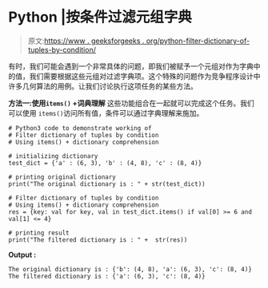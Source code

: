 # Python |按条件过滤元组字典

> 原文:[https://www . geeksforgeeks . org/python-filter-dictionary-of-tuples-by-condition/](https://www.geeksforgeeks.org/python-filter-dictionary-of-tuples-by-condition/)

有时，我们可能会遇到一个非常具体的问题，即我们被赋予一个元组对作为字典中的值，我们需要根据这些元组对过滤字典项。这个特殊的问题作为竞争程序设计中许多几何算法的用例。让我们讨论执行这项任务的某些方法。

**方法一:使用`items()` +词典理解**
这些功能组合在一起就可以完成这个任务。我们可以使用 `items()`访问所有值，条件可以通过字典理解来施加。

```
# Python3 code to demonstrate working of
# Filter dictionary of tuples by condition
# Using items() + dictionary comprehension

# initializing dictionary
test_dict = {'a' : (6, 3), 'b' : (4, 8), 'c' : (8, 4)}

# printing original dictionary
print("The original dictionary is : " + str(test_dict))

# Filter dictionary of tuples by condition
# Using items() + dictionary comprehension
res = {key: val for key, val in test_dict.items() if val[0] >= 6 and val[1] <= 4}

# printing result
print("The filtered dictionary is : " +  str(res))
```

**Output :**

```
The original dictionary is : {'b': (4, 8), 'a': (6, 3), 'c': (8, 4)}
The filtered dictionary is : {'a': (6, 3), 'c': (8, 4)}

```